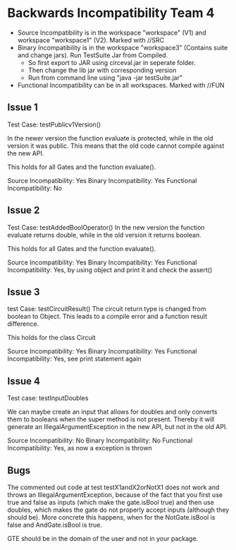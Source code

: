 # Backwards Incompatibility Team 4

- Source Incompatibility is in the workspace "workspace" (V1) and workspace "workspace1" (V2). Marked with //SRC
- Binary Incompatibility is in the workspace "workspace3" (Contains suite and change jars). Run TestSuite Jar from Compiled. 
    * So first export to JAR using circeval.jar in seperate folder. 
    * Then change the lib jar with corresponding version
    * Run from command line using "java -jar testSuite.jar"
- Functional Incompatibility can be in all workspaces. Marked with //FUN


## Issue 1
Test Case: testPublicv1Version()

In the newer version the function evaluate is protected, while in the old version it was public. This means that the old code cannot compile against the new API. 

This holds for all Gates and the function evaluate().

Source Incompatibility: Yes
Binary Incompatibility: Yes
Functional Incompatibility: No

## Issue 2
Test Case: testAddedBoolOperator()
In the new version the function evaluate returns double, while in the old version it returns boolean. 

This holds for all Gates and the function evaluate().

Source Incompatibility: Yes
Binary Incompatibility: Yes
Functional Incompatibility: Yes, by using object and print it and check the assert()

## Issue 3
test Case: testCircuitResult()
The circuit return type is changed from boolean to Object. This leads to a compile error and a function result difference. 

This holds for the class Circuit

Source Incompatibility: Yes
Binary Incompatibility: Yes
Functional Incompatibility: Yes, see print statement again


## Issue 4
Test case: testInputDoubles

We can maybe create an input that allows for doubles and only converts them to booleans when the super method is not present. Thereby it will generate an IllegalArgumentException in the new API, but not in the old API. 

Source Incompatibility: No
Binary Incompatibility: No
Functional Incompatibility: Yes, as now a exception is thrown


## Bugs
The commented out code at test testX1andX2orNotX1 does not work and throws an IllegalArgumentException, because of the fact that you first use true and false as inputs (which make the gate.isBool true) and then use doubles, which makes the gate do not properly accept inputs (although they should be). More concrete this happens, when for the NotGate.isBool is false and AndGate.isBool is true. 

GTE should be in the domain of the user and not in your package.